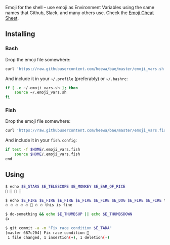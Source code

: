 Emoji for the shell – use emoji as Environment Variables using the same names that Github, Slack, and many others use. Check the [Emoji Cheat Sheet](http://emoji-cheat-sheet.com).

## Installing

### Bash

Drop the emoji file somewhere:

```bash
curl 'https://raw.githubusercontent.com/heewa/bae/master/emoji_vars.sh' > ~/.emoji_vars.sh
```

And include it in your `~/.profile` (preferably) or `~/.bashrc`:

```bash
if [ -e ~/.emoji_vars.sh ]; then
    source ~/.emoji_vars.sh
fi
```

### Fish

Drop the emoji file somewhere:

```bash
curl 'https://raw.githubusercontent.com/heewa/bae/master/emoji_vars.fish' > ~/.emoji_vars.fish
```

And include it in your `fish.config`:

```bash
if test -f $HOME/.emoji_vars.fish
    source $HOME/.emoji_vars.fish
end
```

## Using

```bash
$ echo $E_STARS $E_TELESCOPE $E_MONKEY $E_EAR_OF_RICE
🌠 🔭 🐒 🌾

$ echo $E_FIRE $E_FIRE $E_FIRE $E_FIRE $E_FIRE $E_DOG $E_FIRE $E_FIRE this is fine
🔥 🔥 🔥 🔥 🔥 🐶 🔥 🔥 this is fine

$ do-something && echo $E_THUMBSUP || echo $E_THUMBSDOWN
👍

$ git commit -a -m "Fix race condition $E_TADA"
[master 687c204] Fix race condition 🎉
 1 file changed, 1 insertion(+), 1 deletion(-)
```

